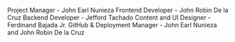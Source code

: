 Project Manager - John Earl Nunieza
Frontend Developer - John Robin De la Cruz
Backend Developer - Jefford Tachado
Content and UI Designer - Ferdinand Bajada Jr.
GitHub & Deployment Manager - John Earl Nunieza and John Robin De la Cruz
